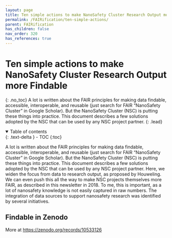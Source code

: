 ```yaml
---
layout: page
title: Ten simple actions to make NanoSafety Cluster Research Output more Findable
permalink: /FAIRification/ten-simple-actions/
parent: FAIRification
has_children: false
nav_order: 320
has_references: true
---
```


# Ten simple actions to make NanoSafety Cluster Research Output more Findable
{: .no_toc}
A lot is written about the FAIR principles for making data findable, accessible, interoperable, and reusable (just search for FAIR “NanoSafety Cluster” in Google Scholar). But the NanoSafety Cluster (NSC) is putting these things into practice. This document describes a few solutions adopted by the NSC that can be used by any NSC project partner.
{: .lead}

<details open markdown="block">
  <summary>
    Table of contents
  </summary>
  {: .text-delta }
- TOC
{:toc}
</details>

A lot is written about the FAIR principles for making data findable, accessible, interoperable, and reusable
(just search for FAIR “NanoSafety Cluster” in Google Scholar). But the NanoSafety Cluster (NSC) is putting
these things into practice. This document describes a few solutions adopted by the NSC that can be used
by any NSC project partner. Here, we widen the focus from data to research output, as proposed by Houweling.
We can even push this all the way to make NSC projects themselves more FAIR, as described in this newsletter
in 2018. To me, this is important, as a lot of nanosafety knowledge is not easily captured in raw numbers.
The integration of data sources to support nanosafety research was identified by several initiatives.

## Findable in Zenodo

More at https://zenodo.org/records/10533126

